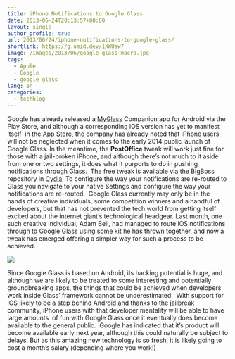 ```yaml
---
title: iPhone Notifications to Google Glass
date: 2013-06-24T20:13:57+00:00
layout: single
author_profile: true
url: 2013/06/24/iphone-notifications-to-google-glass/
shortlink: https://g.omid.dev/1XWUaw7
image: /images/2013/06/google-glass-macro.jpg
tags:
  - Apple
  - Google
  - google glass
lang: en
categories: 
  - techblog
---
```

Google has already released a [MyGlass](https://play.google.com/store/apps/details?id=com.google.glass.companion&hl=en "Google Glass MyGlass") Companion app for Android via the Play Store, and although a corresponding iOS version has yet to manifest itself  in the [App Store](http://www.apple.com/uk/osx/apps/app-store.html "App Store"), the company has already noted that iPhone users will not be neglected when it comes to the early 2014 public launch of Google Glass. In the meantime, the **PostOffice** tweak will work just fine for those with a jail-broken iPhone, and although there’s not much to it aside from one or two settings, it does what it purports to do in pushing notifications through Glass.  The free tweak is available via the BigBoss repository in [Cydia](http://cydia.saurik.com/ "cydia"), To configure the way your notifications are re-routed to Glass you navigate to your native Settings and configure the way your notifications are re-routed.  Google Glass currently may only be in the hands of creative individuals, some competition winners and a handful of developers, but that has not prevented the tech world from getting itself excited about the internet giant’s technological headgear. Last month, one such creative individual, Adam Bell, had managed to route iOS notifications through to Google Glass using some kit he has thrown together, and now a tweak has emerged offering a simpler way for such a process to be achieved.

![](/images/2013/06/google-glass-macro.jpg)

Since Google Glass is based on Android, its hacking potential is huge, and although we are likely to be treated to some interesting and potentially groundbreaking apps, the things that could be achieved when developers work inside Glass’ framework cannot be underestimated.  With support for iOS likely to be a step behind Android and thanks to the jailbreak community, iPhone users with that developer mentality will be able to have large amounts  of fun with Google Glass once it eventually does become available to the general public.  Google has indicated that it’s product will become available early next year, although this could naturally be subject to delays. But as this amazing new technology is so fresh, it is likely going to cost a month’s salary (depending where you work!)
